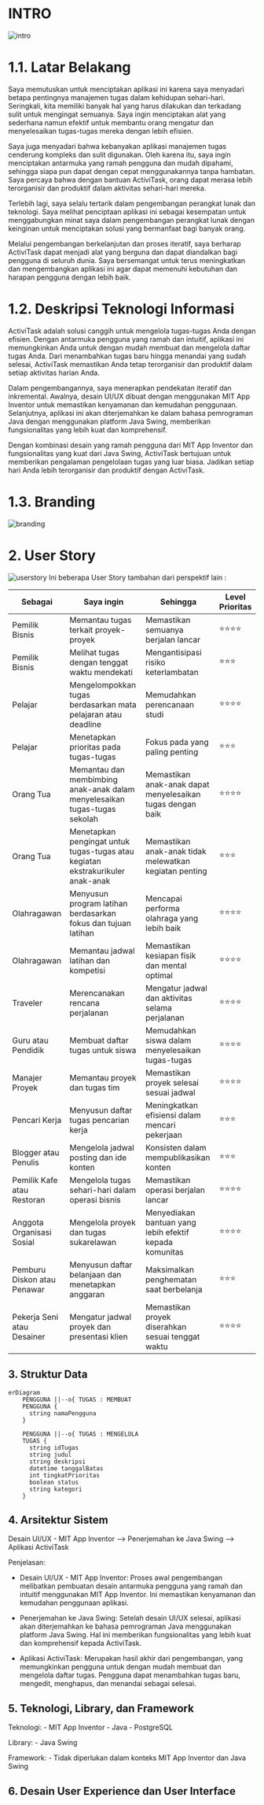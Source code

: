 # INTRO 
<!DOCTYPE html>
<html lang="en">

<head>
    <meta charset="UTF-8">
    <meta name="viewport" content="width=device-width, initial-scale=1.0">
    <meta http-equiv="X-UA-Compatible" content="ie=edge">
</head>

<body>
    <img src="intro.png" alt="intro">
</body>

</html>

# 1.1. Latar Belakang
Saya memutuskan untuk menciptakan aplikasi ini karena saya menyadari betapa pentingnya manajemen tugas dalam kehidupan sehari-hari. Seringkali, kita memiliki banyak hal yang harus dilakukan dan terkadang sulit untuk mengingat semuanya. Saya ingin menciptakan alat yang sederhana namun efektif untuk membantu orang mengatur dan menyelesaikan tugas-tugas mereka dengan lebih efisien.

Saya juga menyadari bahwa kebanyakan aplikasi manajemen tugas cenderung kompleks dan sulit digunakan. Oleh karena itu, saya ingin menciptakan antarmuka yang ramah pengguna dan mudah dipahami, sehingga siapa pun dapat dengan cepat menggunakannya tanpa hambatan. Saya percaya bahwa dengan bantuan ActiviTask, orang dapat merasa lebih terorganisir dan produktif dalam aktivitas sehari-hari mereka.

Terlebih lagi, saya selalu tertarik dalam pengembangan perangkat lunak dan teknologi. Saya melihat penciptaan aplikasi ini sebagai kesempatan untuk menggabungkan minat saya dalam pengembangan perangkat lunak dengan keinginan untuk menciptakan solusi yang bermanfaat bagi banyak orang.

Melalui pengembangan berkelanjutan dan proses iteratif, saya berharap ActiviTask dapat menjadi alat yang berguna dan dapat diandalkan bagi pengguna di seluruh dunia. Saya bersemangat untuk terus meningkatkan dan mengembangkan aplikasi ini agar dapat memenuhi kebutuhan dan harapan pengguna dengan lebih baik.

# 1.2. Deskripsi Teknologi Informasi
ActiviTask adalah solusi canggih untuk mengelola tugas-tugas Anda dengan efisien. Dengan antarmuka pengguna yang ramah dan intuitif, aplikasi ini memungkinkan Anda untuk dengan mudah membuat dan mengelola daftar tugas Anda. Dari menambahkan tugas baru hingga menandai yang sudah selesai, ActiviTask memastikan Anda tetap terorganisir dan produktif dalam setiap aktivitas harian Anda.

Dalam pengembangannya, saya menerapkan pendekatan iteratif dan inkremental. Awalnya, desain UI/UX dibuat dengan menggunakan MIT App Inventor untuk memastikan kenyamanan dan kemudahan penggunaan. Selanjutnya, aplikasi ini akan diterjemahkan ke dalam bahasa pemrograman Java dengan menggunakan platform Java Swing, memberikan fungsionalitas yang lebih kuat dan komprehensif.

Dengan kombinasi desain yang ramah pengguna dari MIT App Inventor dan fungsionalitas yang kuat dari Java Swing, ActiviTask bertujuan untuk memberikan pengalaman pengelolaan tugas yang luar biasa. Jadikan setiap hari Anda lebih terorganisir dan produktif dengan ActiviTask.

# 1.3. Branding
<!DOCTYPE html>
<html lang="en">

<head>
    <meta charset="UTF-8">
    <meta name="viewport" content="width=device-width, initial-scale=1.0">
    <meta http-equiv="X-UA-Compatible" content="ie=edge">
</head>

<body>
    <img src="branding.png" alt="branding">
</body>

</html>

# 2. User Story 
<!DOCTYPE html>
<html lang="en">

<head>
    <meta charset="UTF-8">
    <meta name="viewport" content="width=device-width, initial-scale=1.0">
    <meta http-equiv="X-UA-Compatible" content="ie=edge">
</head>

<body>
    <img src="userstory.png" alt="userstory">
</body>

</html>
Ini beberapa User Story tambahan dari perspektif lain :

Sebagai | Saya ingin | Sehingga | Level Prioritas
---|---|---|---
Pemilik Bisnis | Memantau tugas terkait proyek-proyek |	Memastikan semuanya berjalan lancar | ⭐⭐⭐⭐
Pemilik Bisnis | Melihat tugas dengan tenggat waktu mendekati |	Mengantisipasi risiko keterlambatan | ⭐⭐⭐
Pelajar | Mengelompokkan tugas berdasarkan mata pelajaran atau deadline |	Memudahkan perencanaan studi | ⭐⭐⭐⭐
Pelajar |Menetapkan prioritas pada tugas-tugas | Fokus pada yang paling penting | ⭐⭐⭐
Orang Tua | Memantau dan membimbing anak-anak dalam menyelesaikan tugas-tugas sekolah | Memastikan anak-anak dapat menyelesaikan tugas dengan baik | ⭐⭐⭐⭐
Orang Tua | Menetapkan pengingat untuk tugas-tugas atau kegiatan ekstrakurikuler anak-anak | Memastikan anak-anak tidak melewatkan kegiatan penting | ⭐⭐⭐
Olahragawan | Menyusun program latihan berdasarkan fokus dan tujuan latihan |	Mencapai performa olahraga yang lebih baik | ⭐⭐⭐⭐
Olahragawan | Memantau jadwal latihan dan kompetisi | Memastikan kesiapan fisik dan mental optimal | ⭐⭐⭐⭐
Traveler | Merencanakan rencana perjalanan | Mengatur jadwal dan aktivitas selama perjalanan | ⭐⭐⭐⭐
Guru atau Pendidik | Membuat daftar tugas untuk siswa | Memudahkan siswa dalam menyelesaikan tugas-tugas | ⭐⭐⭐⭐
Manajer Proyek | Memantau proyek dan tugas tim | Memastikan proyek selesai sesuai jadwal | ⭐⭐⭐⭐
Pencari Kerja | Menyusun daftar tugas pencarian kerja | Meningkatkan efisiensi dalam mencari pekerjaan | ⭐⭐⭐
Blogger atau Penulis | Mengelola jadwal posting dan ide konten | Konsisten dalam mempublikasikan konten | ⭐⭐⭐
Pemilik Kafe atau Restoran | Mengelola tugas sehari-hari dalam operasi bisnis | Memastikan operasi berjalan lancar | ⭐⭐⭐⭐
Anggota Organisasi Sosial | Mengelola proyek dan tugas sukarelawan | Menyediakan bantuan yang lebih efektif kepada komunitas | ⭐⭐⭐⭐
Pemburu Diskon atau Penawar | Menyusun daftar belanjaan dan menetapkan anggaran | Maksimalkan penghematan saat berbelanja | ⭐⭐⭐
Pekerja Seni atau Desainer | Mengatur jadwal proyek dan presentasi klien | Memastikan proyek diserahkan sesuai tenggat waktu | ⭐⭐⭐⭐

## 3. Struktur Data

```mermaid
erDiagram
    PENGGUNA ||--o{ TUGAS : MEMBUAT
    PENGGUNA {
      string namaPengguna
    }

    PENGGUNA ||--o{ TUGAS : MENGELOLA
    TUGAS {
      string idTugas 
      string judul
      string deskripsi
      datetime tanggalBatas
      int tingkatPrioritas
      boolean status
      string kategori
    }

```

## 4. Arsitektur Sistem
Desain UI/UX - MIT App Inventor --> Penerjemahan ke Java Swing --> Aplikasi ActiviTask

Penjelasan:

- Desain UI/UX - MIT App Inventor: Proses awal pengembangan melibatkan pembuatan desain antarmuka pengguna yang ramah dan intuitif menggunakan MIT App Inventor. Ini memastikan kenyamanan dan kemudahan penggunaan aplikasi.

- Penerjemahan ke Java Swing: Setelah desain UI/UX selesai, aplikasi akan diterjemahkan ke bahasa pemrograman Java menggunakan platform Java Swing. Hal ini memberikan fungsionalitas yang lebih kuat dan komprehensif kepada ActiviTask.

- Aplikasi ActiviTask: Merupakan hasil akhir dari pengembangan, yang memungkinkan pengguna untuk dengan mudah membuat dan mengelola daftar tugas. Pengguna dapat menambahkan tugas baru, mengedit, menghapus, dan menandai sebagai selesai.

## 5. Teknologi, Library, dan Framework
Teknologi:
    - MIT App Inventor
    - Java
    - PostgreSQL

Library:
    - Java Swing

Framework:
    - Tidak diperlukan dalam konteks MIT App Inventor dan Java Swing

## 6. Desain User Experience dan User Interface
